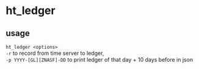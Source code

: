 # ht_ledger
## usage
`ht_ledger <options>`  
`-r` to record from time server to ledger,  
`-p YYYY-[GL][ZNASF]-DD` to print ledger of that day + 10 days before in json